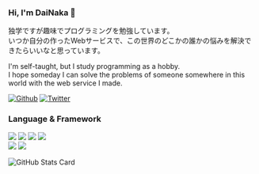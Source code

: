### Hi, I'm DaiNaka 🙂

  独学ですが趣味でプログラミングを勉強しています。<br>
  いつか自分の作ったWebサービスで、この世界のどこかの誰かの悩みを解決できたらいいなと思っています。

  I'm self-taught, but I study programming as a hobby.<br>
  I hope someday I can solve the problems of someone somewhere in this world with the web service I made.

  <a href="https://github.com/DaiNaka1207" target="_blank"><img alt="Github" src="https://img.shields.io/badge/GitHub-%2312100E.svg?&style=for-the-badge&logo=Github&logoColor=white" /></a>
  <a href="https://twitter.com/wxfpk432" target="_blank"><img alt="Twitter" src="https://img.shields.io/badge/twitter-%231DA1F2.svg?&style=for-the-badge&logo=twitter&logoColor=white" /></a>

### Language & Framework
  [![](https://img.shields.io/badge/html-black?style=for-the-badge&logo=html5)](https://github.com/DaiNaka1207)
  [![](https://img.shields.io/badge/css-black?style=for-the-badge&logo=css3)](https://github.com/DaiNaka1207)
  [![](https://img.shields.io/badge/php-black?style=for-the-badge&logo=php)](https://github.com/DaiNaka1207)
  [![](https://img.shields.io/badge/javascript-black?style=for-the-badge&logo=javascript)](https://github.com/DaiNaka1207)
  <br>
  [![](https://img.shields.io/badge/laravel-black?style=for-the-badge&logo=laravel)](https://github.com/DaiNaka1207)
  [![](https://img.shields.io/badge/jquery-black?style=for-the-badge&logo=jquery)](https://github.com/DaiNaka1207)

  ![GitHub Stats Card](https://github-readme-stats.vercel.app/api?username=dainaka1207)

<!--
**DaiNaka1207/DaiNaka1207** is a ✨ _special_ ✨ repository because its `README.md` (this file) appears on your GitHub profile.

Here are some ideas to get you started:

- 🔭 I’m currently working on ...
- 🌱 I’m currently learning ...
- 👯 I’m looking to collaborate on ...
- 🤔 I’m looking for help with ...
- 💬 Ask me about ...
- 📫 How to reach me: ...
- 😄 Pronouns: ...
- ⚡ Fun fact: ...
-->
